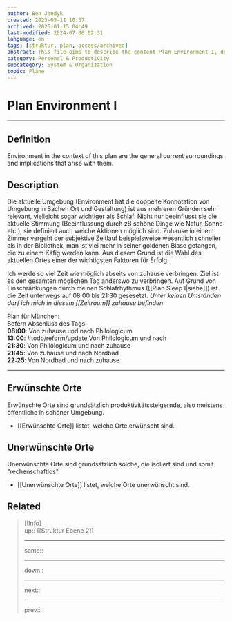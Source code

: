 ```yaml
---
author: Ben Jendyk
created: 2023-05-11 10:37
archived: 2025-01-15 04:49
last-modified: 2024-07-06 02:31
language: en
tags: [struktur, plan, access/archived]
abstract: This file aims to describe the content Plan Environment I, define Environment in the context of this plan, signify why the Environment is so important and list when to be where.
category: Personal & Productivity 
subcategory: System & Organization 
topic: Pläne 
---
```


# Plan Environment I

---

## Definition

Environment in the context of this plan are the general current surroundings and implications that arise with them.

## Description

Die aktuelle Umgebung (Environment hat die doppelte Konnotation von Umgebung in Sachen Ort und Gestaltung) ist aus mehreren Gründen sehr relevant, vielleicht sogar wichtiger als Schlaf. Nicht nur beeinflusst sie die aktuelle Stimmung (Beeinflussung durch zB schöne Dinge wie Natur, Sonne etc.), sie definiert auch welche Aktionen möglich sind. Zuhause in einem Zimmer vergeht der subjektive Zeitlauf beispielsweise wesentlich schneller als in der Bibliothek, man ist viel mehr in seiner goldenen Blase gefangen, die zu einem Käfig werden kann. Aus diesem Grund ist die Wahl des aktuellen Ortes einer der wichtigsten Faktoren für Erfolg.

Ich werde so viel Zeit wie möglich abseits von zuhause verbringen. Ziel ist es den gesamten möglichen Tag anderswo zu verbringen. Auf Grund von Einschränkungen durch meinen Schlafrhythmus ([[Plan Sleep I|siehe]]) ist die Zeit unterwegs auf 08:00 bis 21:30 gesesetzt. *Unter keinen Umständen darf ich mich in diesem [[Zeitraum]] zuhause befinden*

Plan für München:  
Sofern Abschluss des Tags  
**08:00**: Von zuhause und nach Philologicum  
**13:00**: #todo/reform/update Von Philologicum und nach  
**21:30**: Von Philologicum und nach zuhause  
**21:45**: Von zuhause und nach Nordbad  
**22:25**: Von Nordbad und nach zuhause

---

## Erwünschte Orte

Erwünschte Orte sind grundsätzlich produktivitätssteigernde, also meistens öffentliche in schöner Umgebung.

- [[Erwünschte Orte]] listet, welche Orte erwünscht sind.

## Unerwünschte Orte

Unerwünschte Orte sind grundsätzlich solche, die isoliert sind und somit "rechenschaftlos".

- [[Unerwünschte Orte]] listet, welche Orte unerwünscht sind.

## Related

> [!Info]  
> up:: [[Struktur Ebene 2]]
> - ---
> same::
> - ---
> down::
> - ---
> next::
> - ---
> prev::
